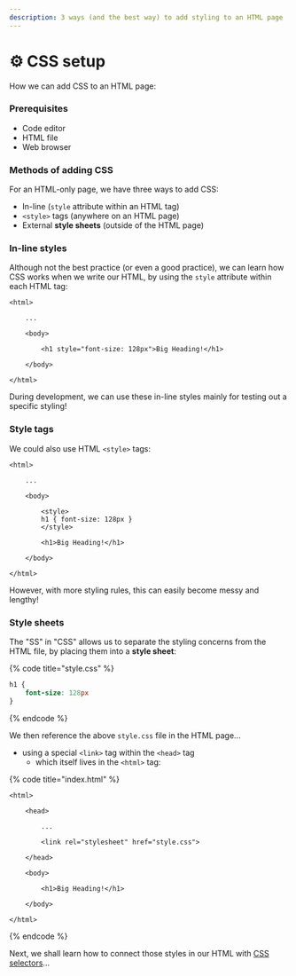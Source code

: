 ```yaml
---
description: 3 ways (and the best way) to add styling to an HTML page
---
```


# ⚙️ CSS setup

How we can add CSS to an HTML page:

### Prerequisites

* Code editor
* HTML file
* Web browser

### Methods of adding CSS

For an HTML-only page, we have three ways to add CSS:

* In-line (`style` attribute within an HTML tag)
* `<style>` tags (anywhere on an HTML page)
* External **style sheets** (outside of the HTML page)

### In-line styles

Although not the best practice (or even a good practice), we can learn how CSS works when we write our HTML, by using the `style` attribute within each HTML tag:

```markup
<html>

    ...
    
    <body>
    
        <h1 style="font-size: 128px">Big Heading!</h1>
        
    </body>

</html>
```

During development, we can use these in-line styles mainly for testing out a specific styling!

### Style tags

We could also use HTML `<style>` tags:

```markup
<html>

    ...
    
    <body>
    
        <style>
        h1 { font-size: 128px }
        </style>
    
        <h1>Big Heading!</h1>
        
    </body>

</html>
```

However, with more styling rules, this can easily become messy and lengthy!

### Style sheets

The "SS" in "CSS" allows us to separate the styling concerns from the HTML file, by placing them into a **style sheet**:

{% code title="style.css" %}
```css
h1 { 
    font-size: 128px
}
```
{% endcode %}

We then reference the above `style.css` file in the HTML page...

* using a special `<link>` tag within the `<head>` tag
  * which itself lives in the `<html>` tag:

{% code title="index.html" %}
```markup
<html>

    <head>
    
        ...
        
        <link rel="stylesheet" href="style.css">
    
    </head>
    
    <body>
    
        <h1>Big Heading!</h1>
        
    </body>

</html>
```
{% endcode %}

Next, we shall learn how to connect those styles in our HTML with [CSS selectors](css-selectors.md)...
